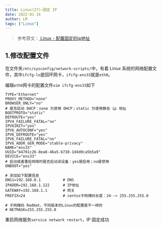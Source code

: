 ```yaml
---
title: Linux(27)—固定 IP
date: 2022-01-16
author: LM
tags: ["Linux"]
---
```


> 参考原文：[ Linux - 配置固定的ip地址 ](https://zhuanlan.zhihu.com/p/54512739)

## 1.修改配置文件

在文件夹`/etc/sysconfig/network-scripts/`中，有着 Linux 系统的网络配置文件，其中`ifcfg-lo`是回环网卡，`ifcfg-ens33`就是`eth0`。

编辑`eth0`网卡的配置文件`vim ifcfg-ens33`如下

```shell
TYPE="Ethernet"
PROXY_METHOD="none"
BROWSER_ONLY="no"
# 是否启动 DHCP：none 为禁用 DHCP；static 为使用静态 ip 地址
BOOTPROTO="static"
DEFROUTE="yes"
IPV4_FAILURE_FATAL="no"
IPV6INIT="yes"
IPV6_AUTOCONF="yes"
IPV6_DEFROUTE="yes"
IPV6_FAILURE_FATAL="no"
IPV6_ADDR_GEN_MODE="stable-privacy"
NAME="ens33"
UUID="b4701c26-8ea8-46a5-b738-1d4d0ca5b5a9"
DEVICE="ens33"  
# 启动或者重启网络时是否启动该设备：yes是启用；no是禁用
ONBOOT="yes"

# 添加如下配置信息
DNS1=192.168.0.1          # DNS
IPADDR=192.168.1.122      # IP地址
GATEWAY=192.168.1.1       # 网关
PREFIX=24                 # centos子网掩码长度：24--> 255.255.255.0    

# 子网掩码 RedHat，不同版本的Linux的配置是不一样的 
# NETMASK=255.255.255.0 
```

重启网络服务`service network restart`，IP 固定成功

